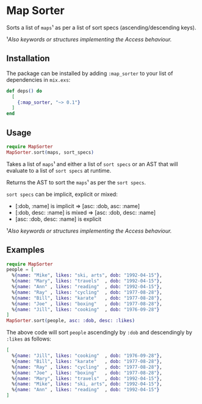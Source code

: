 # Map Sorter

Sorts a list of `maps`¹ as per a list of sort specs
(ascending/descending keys).

¹<em>Also keywords or structures implementing the Access behaviour.</em>
## Installation

The package can be installed by adding `:map_sorter` to your list of
dependencies in `mix.exs`:

```elixir
def deps() do
  [
    {:map_sorter, "~> 0.1"}
  ]
end
```

## Usage

```elixir
require MapSorter
MapSorter.sort(maps, sort_specs)
```

Takes a list of `maps`¹ and either a list of `sort specs` or an AST
that will evaluate to a list of `sort specs` at runtime.

Returns the AST to sort the `maps`¹ as per the `sort specs`.

`sort specs` can be implicit, explicit or mixed:

- [:dob, :name] is implicit ⇒ [asc: :dob, asc: :name]
- [:dob, desc: :name] is mixed ⇒ [asc: :dob, desc: :name]
- [asc: :dob, desc: :name] is explicit

¹<em>Also keywords or structures implementing the Access behaviour.</em>

## Examples

```elixir
require MapSorter
people = [
  %{name: "Mike", likes: "ski, arts", dob: "1992-04-15"},
  %{name: "Mary", likes: "travels"  , dob: "1992-04-15"},
  %{name: "Ann" , likes: "reading"  , dob: "1992-04-15"},
  %{name: "Ray" , likes: "cycling"  , dob: "1977-08-28"},
  %{name: "Bill", likes: "karate"   , dob: "1977-08-28"},
  %{name: "Joe" , likes: "boxing"   , dob: "1977-08-28"},
  %{name: "Jill", likes: "cooking"  , dob: "1976-09-28"}
]
MapSorter.sort(people, asc: :dob, desc: :likes)
```

The above code will sort `people` ascendingly by `:dob` and
descendingly by `:likes` as follows:

```elixir
[
  %{name: "Jill", likes: "cooking"  , dob: "1976-09-28"},
  %{name: "Bill", likes: "karate"   , dob: "1977-08-28"},
  %{name: "Ray" , likes: "cycling"  , dob: "1977-08-28"},
  %{name: "Joe" , likes: "boxing"   , dob: "1977-08-28"},
  %{name: "Mary", likes: "travels"  , dob: "1992-04-15"},
  %{name: "Mike", likes: "ski, arts", dob: "1992-04-15"},
  %{name: "Ann" , likes: "reading"  , dob: "1992-04-15"}
]
```
